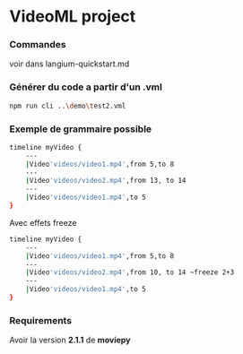 # VideoML project
### Commandes 
voir dans langium-quickstart.md
### Générer du code a partir d'un .vml

```bash
npm run cli ..\demo\test2.vml 
```

### Exemple de grammaire possible 
```bash
timeline myVideo {
    ---
    |Video'videos/video1.mp4',from 5,to 8
    ---
    |Video'videos/video2.mp4',from 13, to 14
    ---
    |Video'videos/video1.mp4',to 5
}

```
Avec effets freeze

```bash
timeline myVideo {
    ---
    |Video'videos/video1.mp4',from 5,to 8
    ---
    |Video'videos/video2.mp4',from 10, to 14 ~freeze 2+3
    ---
    |Video'videos/video1.mp4',to 5
}
```

### Requirements

Avoir la version **2.1.1** de **moviepy**